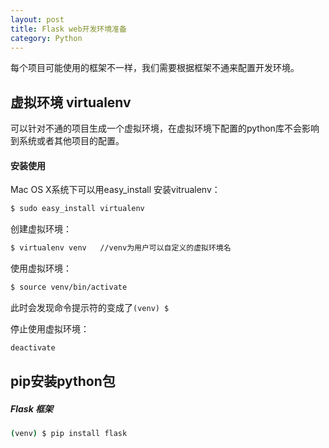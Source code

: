 ```yaml
---
layout: post
title: Flask web开发环境准备
category: Python
---
```


每个项目可能使用的框架不一样，我们需要根据框架不通来配置开发环境。



## 虚拟环境 virtualenv

可以针对不通的项目生成一个虚拟环境，在虚拟环境下配置的python库不会影响到系统或者其他项目的配置。

#### 安装使用

Mac OS X系统下可以用easy_install 安装vitrualenv：

``` bash
$ sudo easy_install virtualenv
```

创建虚拟环境：

``` bash
$ virtualenv venv	//venv为用户可以自定义的虚拟环境名
```

使用虚拟环境：

``` bash
$ source venv/bin/activate
```

此时会发现命令提示符的变成了`(venv) $`

停止使用虚拟环境：

``` bash
deactivate
```



## pip安装python包

##### Flask 框架

``` bash
(venv) $ pip install flask
```
